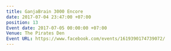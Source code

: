 ```yaml
---
title: GanjaBrain 3000 Encore
date: 2017-07-04 23:47:00 +07:00
position: 13
Event date: 2017-07-05 00:00:00 +07:00
Venue: The Pirates Den
Event URL: https://www.facebook.com/events/1619390174739072/
---
```


